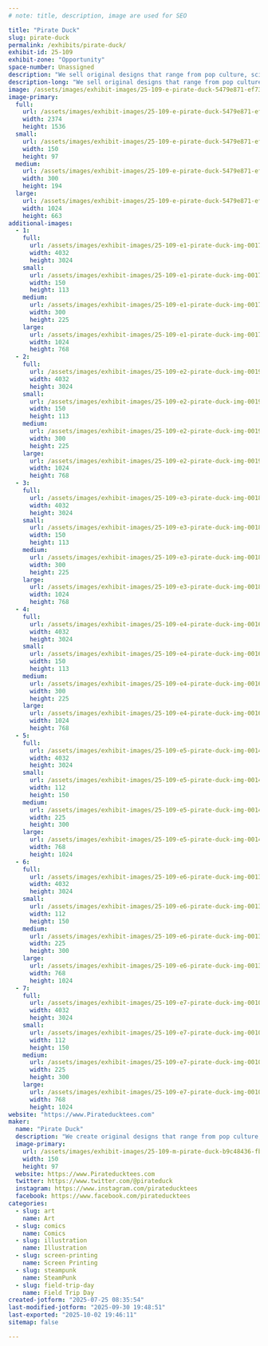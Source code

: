 ```yaml
---
# note: title, description, image are used for SEO

title: "Pirate Duck"
slug: pirate-duck
permalink: /exhibits/pirate-duck/
exhibit-id: 25-109
exhibit-zone: "Opportunity"
space-number: Unassigned
description: "We sell original designs that range from pop culture, sci-fi, and theme attractions."
description-long: "We sell original designs that range from pop culture, sci-fi, and theme attractions. You can create your very own custom garment from a range of designs and garments available."
image: /assets/images/exhibit-images/25-109-e-pirate-duck-5479e871-ef73-4e1a-8180-03690dd72859-300x194.jpeg
image-primary: 
  full:
    url: /assets/images/exhibit-images/25-109-e-pirate-duck-5479e871-ef73-4e1a-8180-03690dd72859-full.jpeg
    width: 2374
    height: 1536
  small:
    url: /assets/images/exhibit-images/25-109-e-pirate-duck-5479e871-ef73-4e1a-8180-03690dd72859-150x97.jpeg
    width: 150
    height: 97
  medium:
    url: /assets/images/exhibit-images/25-109-e-pirate-duck-5479e871-ef73-4e1a-8180-03690dd72859-300x194.jpeg
    width: 300
    height: 194
  large:
    url: /assets/images/exhibit-images/25-109-e-pirate-duck-5479e871-ef73-4e1a-8180-03690dd72859-1024x663.jpeg
    width: 1024
    height: 663
additional-images: 
  - 1:
    full:
      url: /assets/images/exhibit-images/25-109-e1-pirate-duck-img-0017-full.jpeg
      width: 4032
      height: 3024
    small:
      url: /assets/images/exhibit-images/25-109-e1-pirate-duck-img-0017-150x113.jpeg
      width: 150
      height: 113
    medium:
      url: /assets/images/exhibit-images/25-109-e1-pirate-duck-img-0017-300x225.jpeg
      width: 300
      height: 225
    large:
      url: /assets/images/exhibit-images/25-109-e1-pirate-duck-img-0017-1024x768.jpeg
      width: 1024
      height: 768
  - 2:
    full:
      url: /assets/images/exhibit-images/25-109-e2-pirate-duck-img-0019-full.jpeg
      width: 4032
      height: 3024
    small:
      url: /assets/images/exhibit-images/25-109-e2-pirate-duck-img-0019-150x113.jpeg
      width: 150
      height: 113
    medium:
      url: /assets/images/exhibit-images/25-109-e2-pirate-duck-img-0019-300x225.jpeg
      width: 300
      height: 225
    large:
      url: /assets/images/exhibit-images/25-109-e2-pirate-duck-img-0019-1024x768.jpeg
      width: 1024
      height: 768
  - 3:
    full:
      url: /assets/images/exhibit-images/25-109-e3-pirate-duck-img-0018-full.jpeg
      width: 4032
      height: 3024
    small:
      url: /assets/images/exhibit-images/25-109-e3-pirate-duck-img-0018-150x113.jpeg
      width: 150
      height: 113
    medium:
      url: /assets/images/exhibit-images/25-109-e3-pirate-duck-img-0018-300x225.jpeg
      width: 300
      height: 225
    large:
      url: /assets/images/exhibit-images/25-109-e3-pirate-duck-img-0018-1024x768.jpeg
      width: 1024
      height: 768
  - 4:
    full:
      url: /assets/images/exhibit-images/25-109-e4-pirate-duck-img-0016-full.jpeg
      width: 4032
      height: 3024
    small:
      url: /assets/images/exhibit-images/25-109-e4-pirate-duck-img-0016-150x113.jpeg
      width: 150
      height: 113
    medium:
      url: /assets/images/exhibit-images/25-109-e4-pirate-duck-img-0016-300x225.jpeg
      width: 300
      height: 225
    large:
      url: /assets/images/exhibit-images/25-109-e4-pirate-duck-img-0016-1024x768.jpeg
      width: 1024
      height: 768
  - 5:
    full:
      url: /assets/images/exhibit-images/25-109-e5-pirate-duck-img-0014-full.jpeg
      width: 4032
      height: 3024
    small:
      url: /assets/images/exhibit-images/25-109-e5-pirate-duck-img-0014-112x150.jpeg
      width: 112
      height: 150
    medium:
      url: /assets/images/exhibit-images/25-109-e5-pirate-duck-img-0014-225x300.jpeg
      width: 225
      height: 300
    large:
      url: /assets/images/exhibit-images/25-109-e5-pirate-duck-img-0014-768x1024.jpeg
      width: 768
      height: 1024
  - 6:
    full:
      url: /assets/images/exhibit-images/25-109-e6-pirate-duck-img-0013-full.jpeg
      width: 4032
      height: 3024
    small:
      url: /assets/images/exhibit-images/25-109-e6-pirate-duck-img-0013-112x150.jpeg
      width: 112
      height: 150
    medium:
      url: /assets/images/exhibit-images/25-109-e6-pirate-duck-img-0013-225x300.jpeg
      width: 225
      height: 300
    large:
      url: /assets/images/exhibit-images/25-109-e6-pirate-duck-img-0013-768x1024.jpeg
      width: 768
      height: 1024
  - 7:
    full:
      url: /assets/images/exhibit-images/25-109-e7-pirate-duck-img-0010-full.jpeg
      width: 4032
      height: 3024
    small:
      url: /assets/images/exhibit-images/25-109-e7-pirate-duck-img-0010-112x150.jpeg
      width: 112
      height: 150
    medium:
      url: /assets/images/exhibit-images/25-109-e7-pirate-duck-img-0010-225x300.jpeg
      width: 225
      height: 300
    large:
      url: /assets/images/exhibit-images/25-109-e7-pirate-duck-img-0010-768x1024.jpeg
      width: 768
      height: 1024
website: "https://www.Pirateducktees.com"
maker: 
  name: "Pirate Duck"
  description: "We create original designs that range from pop culture, sci-fi, and theme attractions."
  image-primary:
    url: /assets/images/exhibit-images/25-109-m-pirate-duck-b9c48436-fb94-48b5-94ee-6fb0cbaf0d97-150x97.jpeg
    width: 150
    height: 97
  website: https://www.Pirateducktees.com
  twitter: https://www.twitter.com/@pirateduck
  instagram: https://www.instagram.com/pirateducktees
  facebook: https://www.facebook.com/pirateducktees
categories: 
  - slug: art
    name: Art
  - slug: comics
    name: Comics
  - slug: illustration
    name: Illustration
  - slug: screen-printing
    name: Screen Printing
  - slug: steampunk
    name: SteamPunk
  - slug: field-trip-day
    name: Field Trip Day
created-jotform: "2025-07-25 08:35:54"
last-modified-jotform: "2025-09-30 19:48:51"
last-exported: "2025-10-02 19:46:11"
sitemap: false

---
```

